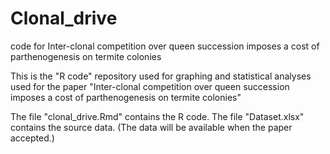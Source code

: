 # Clonal_drive
code for Inter-clonal competition over queen succession imposes a cost of parthenogenesis on termite colonies

This is the "R code" repository used for graphing and statistical analyses used for the paper "Inter-clonal competition over queen succession imposes a cost of parthenogenesis on termite colonies"

The file "clonal_drive.Rmd" contains the R code. The file "Dataset.xlsx" contains the source data. (The data will be available when the paper accepted.)
